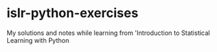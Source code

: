 # islr-python-exercises
My solutions and notes while learning from 'Introduction to Statistical Learning with Python

